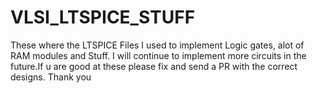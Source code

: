 # VLSI_LTSPICE_STUFF
These where the LTSPICE Files I used to implement Logic gates, alot of RAM modules and Stuff. I will continue to implement more circuits in the future.If u are good at these please fix and send a PR with the correct designs. Thank you
